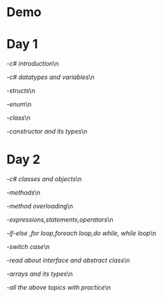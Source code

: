 # Demo


# Day 1

*-c# introduction*\n

*-c# datatypes and variables*\n

*-structs*\n

*-enum*\n

*-class*\n 

*-constructor and its types*\n 

# Day 2



*-c# classes and objects*\n

*-methods*\n

*-method overloading*\n

*-expressions,statements,operators*\n 

*-if-else ,for loop,foreach loop,do while, while loop*\n 

*-switch case*\n 

*-read about interface and abstract class*\n

*-arrays and its types*\n

*-all the above topics with practice*\n  


